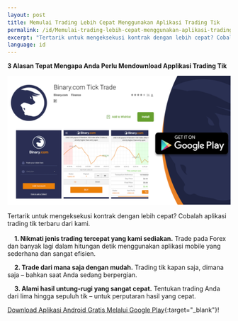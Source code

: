 ```yaml
---
layout: post
title: Memulai Trading Lebih Cepat Menggunakan Aplikasi Trading Tik
permalink: /id/Memulai-trading-lebih-cepat-menggunakan-aplikasi-trading-tik/
excerpt: "Tertarik untuk mengeksekusi kontrak dengan lebih cepat? Cobalah aplikasi trading tik terbaru dari kami...."
language: id
---
```


**3 Alasan Tepat Mengapa Anda Perlu Mendownload Applikasi Trading Tik**


<a href="https://play.google.com/store/apps/details?id=com.binary.ticktrade&utm_source=blog&utm_medium=social&utm_campaign=blog_post_en" target="_blank"><img src="/images/ticktrade_promote.png" alt="Binary.com"></a>


Tertarik untuk mengeksekusi kontrak dengan lebih cepat? Cobalah aplikasi trading tik terbaru dari kami.
<br><br>
&nbsp;&nbsp;&nbsp;&nbsp;**1. Nikmati jenis trading tercepat yang kami sediakan.** Trade pada Forex dan banyak lagi dalam hitungan detik menggunakan aplikasi mobile yang sederhana dan sangat efisien.

&nbsp;&nbsp;&nbsp;&nbsp;**2. Trade dari mana saja dengan mudah.** Trading tik kapan saja, dimana saja – bahkan saat Anda sedang berpergian.

&nbsp;&nbsp;&nbsp;&nbsp;**3. Alami hasil untung-rugi yang sangat cepat.** Tentukan trading Anda dari lima hingga sepuluh tik – untuk perputaran hasil yang cepat.


[Download Aplikasi Android Gratis Melalui Google Play](https://play.google.com/store/apps/details?id=com.binary.ticktrade&utm_source=blog&utm_medium=social&utm_campaign=blog_post_en){:target="_blank"}!

